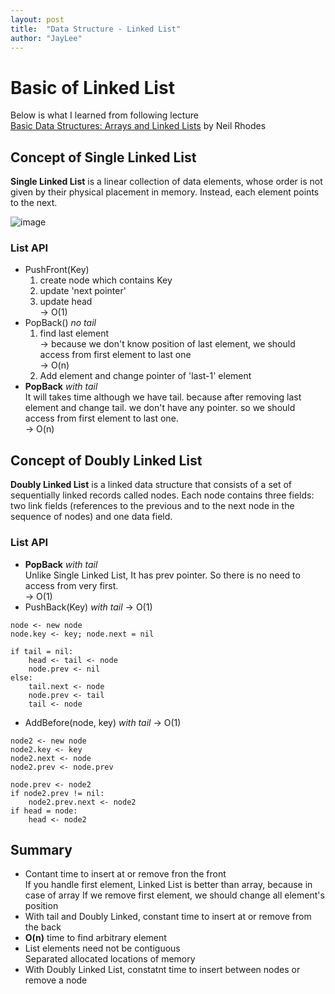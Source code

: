 ```yaml
---
layout: post
title:  "Data Structure - Linked List"
author: "JayLee"
---
```


# Basic of Linked List
Below is what I learned from following lecture  
[Basic Data Structures: Arrays and Linked Lists][lecture] by Neil Rhodes

## Concept of Single Linked List
**Single Linked List** is a linear collection of data elements, whose order is not given by their physical placement in memory. Instead, each element points to the next.

![image][ll]

### List API
- PushFront(Key)  
  1. create node which contains Key  
  2. update 'next pointer'  
  3. update head  
  -> O(1)
- PopBack() *no tail*
  1. find last element   
  -> because we don't know position of last element, we should access from first element to last one  
  -> O(n)  
  2. Add element and change pointer of 'last-1' element  
- **PopBack** *with tail*  
  It will takes time although we have tail. because after removing last element and change tail. we don't have any pointer. so we should access from first element to last one.  
  -> O(n)

## Concept of Doubly Linked List
**Doubly Linked List** is a linked data structure that consists of a set of sequentially linked records called nodes. Each node contains three fields: two link fields (references to the previous and to the next node in the sequence of nodes) and one data field.

### List API
- **PopBack** *with tail*  
  Unlike Single Linked List, It has prev pointer. So there is no need to access from very first.  
  -> O(1)
- PushBack(Key) *with tail*
  -> O(1)

```
node <- new node
node.key <- key; node.next = nil

if tail = nil:
    head <- tail <- node
    node.prev <- nil
else:
    tail.next <- node
    node.prev <- tail
    tail <- node
```

- AddBefore(node, key) *with tail*
  -> O(1)

```
node2 <- new node
node2.key <- key
node2.next <- node
node2.prev <- node.prev

node.prev <- node2
if node2.prev != nil:
    node2.prev.next <- node2
if head = node:
    head <- node2
```

## Summary
- Contant time to insert at or remove fron the front  
If you handle first element, Linked List is better than array, because in case of array If we remove first element, we should change all element's position
- With tail and Doubly Linked, constant time to insert at or remove from the back
- **O(n)** time to find arbitrary element
- List elements need not be contiguous  
Separated allocated locations of memory
- With Doubly Linked List, constatnt time to insert between nodes or remove a node

[lecture]: https://www.coursera.org/lecture/data-structures/arrays-OsBSF
[ll]: https://cdn-images-1.medium.com/max/1600/1*5uUzPIemQ64oWNCSVfHsgQ.png

